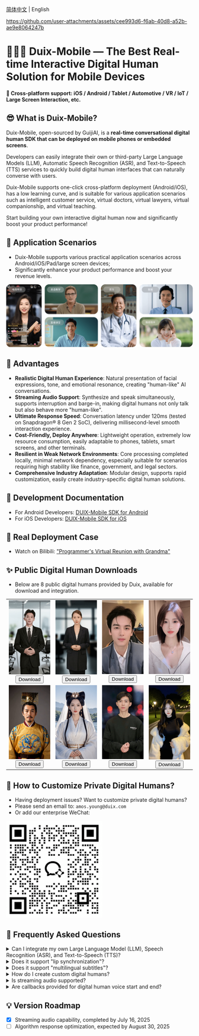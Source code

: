 [简体中文](/README.md) | English

https://github.com/user-attachments/assets/cee993d6-f6ab-40d8-a52b-ae9e8064247b

# 🚀🚀🚀 Duix-Mobile — The Best Real-time Interactive Digital Human Solution for Mobile Devices

**📱 Cross-platform support: iOS / Android / Tablet / Automotive / VR / IoT / Large Screen Interaction, etc.**

## 😎 What is Duix-Mobile?

Duix-Mobile, open-sourced by GuijiAI, is a **real-time conversational digital human SDK that can be deployed on mobile phones or embedded screens**.

Developers can easily integrate their own or third-party Large Language Models (LLM), Automatic Speech Recognition (ASR), and Text-to-Speech (TTS) services to quickly build digital human interfaces that can naturally converse with users.

Duix-Mobile supports one-click cross-platform deployment (Android/iOS), has a low learning curve, and is suitable for various application scenarios such as intelligent customer service, virtual doctors, virtual lawyers, virtual companionship, and virtual teaching.

Start building your own interactive digital human now and significantly boost your product performance!

## 🤩 Application Scenarios

- Duix-Mobile supports various practical application scenarios across Android/iOS/Pad/large screen devices;
- Significantly enhance your product performance and boost your revenue levels.

![](./res/example.png)

## 🥳 Advantages

- **Realistic Digital Human Experience**: Natural presentation of facial expressions, tone, and emotional resonance, creating "human-like" AI conversations.
- **Streaming Audio Support**: Synthesize and speak simultaneously, supports interruption and barge-in, making digital humans not only talk but also behave more "human-like".
- **Ultimate Response Speed**: Conversation latency under 120ms (tested on Snapdragon® 8 Gen 2 SoC), delivering millisecond-level smooth interaction experience.
- **Cost-Friendly, Deploy Anywhere**: Lightweight operation, extremely low resource consumption, easily adaptable to phones, tablets, smart screens, and other terminals.
- **Resilient in Weak Network Environments**: Core processing completed locally, minimal network dependency, especially suitable for scenarios requiring high stability like finance, government, and legal sectors.
- **Comprehensive Industry Adaptation**: Modular design, supports rapid customization, easily create industry-specific digital human solutions.

## 📑 Development Documentation

- For Android Developers: [DUIX-Mobile SDK for Android](./duix-android/dh_aigc_android/README_en.md)
- For iOS Developers: [DUIX-Mobile SDK for iOS](./duix-ios/GJLocalDigitalDemo/GJLocalDigitalSDK_en.md)

## 💚 Real Deployment Case

- Watch on Bilibili: ["Programmer's Virtual Reunion with Grandma"](https://www.bilibili.com/video/BV1QSgczPESS)

## ✨ Public Digital Human Downloads

- Below are 8 public digital humans provided by Duix, available for download and integration.

<table>
  <tr>
    <td align="center">
      <img src="./res/avatar/1.png" alt="Model 1" width="100%"><br>
      <a href="https://github.com/duixcom/Duix.mobile/releases/download/v1.0.0/guilv0515_20240516_optim_m80.zip"><button>Download</button></a>
    </td>
    <td align="center">
      <img src="./res/avatar/2.png" alt="Model 2" width="100%"><br>
      <a href="https://github.com/duixcom/Duix.mobile/releases/download/v1.0.0/guilv3_20240511_optim_m80.zip"><button>Download</button></a>
    </td>
    <td align="center">
      <img src="./res/avatar/3.png" alt="Model 3" width="100%"><br>
      <a href="https://github.com/duixcom/Duix.mobile/releases/download/v1.0.0/wuhao_20240418_optim_m80.zip"><button>Download</button></a>
    </td>
    <td align="center">
      <img src="./res/avatar/8.png" alt="Model 8" width="100%"><br>
      <a href="https://github.com/duixcom/Duix.mobile/releases/download/v1.0.0/siyao_20240418_optim_m80.zip"><button>Download</button></a>
    </td>
  </tr>
  <tr>
    <td align="center">
      <img src="./res/avatar/5.jpg" alt="Model 5" width="100%"><br>
      <a href="https://github.com/duixcom/Duix.mobile/releases/download/v1.0.0/696309955760197_fdc4a25a012c99789cd1ec95f5faf0de_optim_m80.zip"><button>Download</button></a>
    </td>
    <td align="center">
      <img src="./res/avatar/6.png" alt="Model 6" width="100%"><br>
      <a href="https://github.com/duixcom/Duix.mobile/releases/download/v1.0.0/696303589556293_268307125eeeff7e2c85461dd8c3ac52_optim_m80.zip"><button>Download</button></a>
    </td>
    <td align="center">
      <img src="./res/avatar/7.jpg" alt="Model 7" width="100%"><br>
      <a href="https://github.com/duixcom/Duix.mobile/releases/download/v1.0.0/696326678212677_9d4da9041e81466f5dadc99ddd1e3bd9.zip"><button>Download</button></a>
    </td>
    <td align="center">
      <img src="./res/avatar/4.png" alt="Model 4" width="100%"><br>
      <a href="https://github.com/duixcom/Duix.mobile/releases/download/v1.0.0/651686686687301_846161843f9ffdaaeace716bf3436be5_optim_m80.zip"><button>Download</button></a>
    </td>
  </tr>
</table>

## 🤗 How to Customize Private Digital Humans?

- Having deployment issues? Want to customize private digital humans?
- Please send an email to: `amos.young@duix.com`
- Or add our enterprise WeChat:

<img src="./res/contact.png" alt="Enterprise WeChat" width="260">

## 🙌 Frequently Asked Questions

<details>
<summary>Can I integrate my own Large Language Model (LLM), Speech Recognition (ASR), and Text-to-Speech (TTS)?</summary>

Yes, you can integrate Duix-Mobile's digital humans with your own LLM, ASR, and TTS.

</details>

<details>
<summary>Does it support "lip synchronization"?</summary>

Yes, it does.

</details>

<details>
<summary>Does it support "multilingual subtitles"?</summary>

Yes, it does.

</details>

<details>
<summary>How do I create custom digital humans?</summary>

We provide 8 public digital humans. For additional customization, please contact the enterprise WeChat above.

Usually, recording a 15-second to 2-minute video is sufficient to complete the customization process, making it simple and convenient.

</details>

<details>
<summary>Is streaming audio supported?</summary>

Yes, streaming audio was released in the July 17, 2025 update.

</details>

<details>
<summary>Are callbacks provided for digital human voice start and end?</summary>

Yes, we provide documentation for voice start and end callbacks.

</details>

## 💡 Version Roadmap

- [x] Streaming audio capability, completed by July 16, 2025
- [ ] Algorithm response optimization, expected by August 30, 2025
